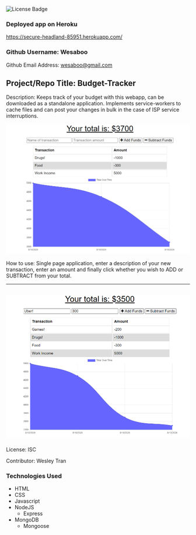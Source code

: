 ![License Badge](https://img.shields.io/badge/License-ISC-green.svg)

### Deployed app on Heroku 
https://secure-headland-85951.herokuapp.com/

### Github Username: Wesaboo

Github Email Address: wesaboo@gmail.com

## Project/Repo Title: Budget-Tracker

Description: Keeps track of your budget with this webapp, can be downloaded as a standalone application. Implements service-workers to cache files and can post your changes in bulk in the case of ISP service interruptions.

![Screenshot](/assets/images/screenshot.png)

How to use: Single page application, enter a description of your new transaction, enter an amount and finally click whether you wish to ADD or SUBTRACT from your total.

---
![Screenshot](/assets/images/screenshot2.png)
---

License: ISC

Contributor: Wesley Tran

### Technologies Used

- HTML
- CSS
- Javascript
- NodeJS
  - Express
- MongoDB
  - Mongoose
